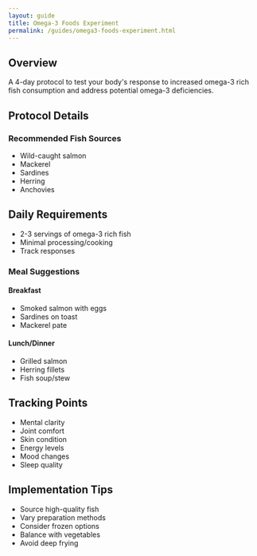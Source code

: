 ```yaml
---
layout: guide
title: Omega-3 Foods Experiment
permalink: /guides/omega3-foods-experiment.html
---
```


## Overview
A 4-day protocol to test your body's response to increased omega-3 rich fish consumption and address potential omega-3 deficiencies.

## Protocol Details
### Recommended Fish Sources
- Wild-caught salmon
- Mackerel
- Sardines
- Herring
- Anchovies

## Daily Requirements
- 2-3 servings of omega-3 rich fish
- Minimal processing/cooking
- Track responses

### Meal Suggestions
#### Breakfast
- Smoked salmon with eggs
- Sardines on toast
- Mackerel pate

#### Lunch/Dinner
- Grilled salmon
- Herring fillets
- Fish soup/stew

## Tracking Points
- Mental clarity
- Joint comfort
- Skin condition
- Energy levels
- Mood changes
- Sleep quality

## Implementation Tips
- Source high-quality fish
- Vary preparation methods
- Consider frozen options
- Balance with vegetables
- Avoid deep frying